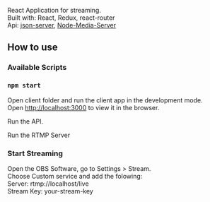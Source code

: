React Application for streaming. <br />
Built with: 
React, Redux, react-router<br />
Api:
[json-server](https://github.com/typicode/json-server),
[Node-Media-Server](https://github.com/illuspas/Node-Media-Server)

## How to use

### Available Scripts
### `npm start`

Open client folder and run the client app in the development mode.
<br />
Open [http://localhost:3000](http://localhost:3000) to view it in the browser.

Run the API.<br />

Run the RTMP Server<br />

### Start Streaming
Open the OBS Software, go to Settings > Stream.<br />
Choose Custom service and add the folowing:<br />
Server: rtmp://localhost/live<br />
Stream Key: your-stream-key<br />